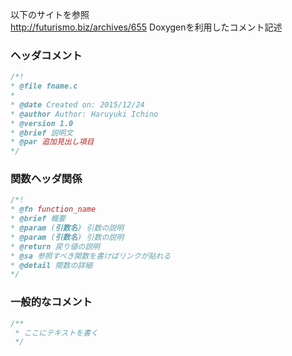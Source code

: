 以下のサイトを参照  
<http://futurismo.biz/archives/655>
Doxygenを利用したコメント記述

### ヘッダコメント
```cpp
/*!
* @file fname.c
*
* @date Created on: 2015/12/24
* @author Author: Haruyuki Ichino
* @version 1.0
* @brief 説明文
* @par 追加見出し項目
*/
```

### 関数ヘッダ関係
```cpp
/*!
* @fn function_name
* @brief 概要
* @param (引数名) 引数の説明
* @param (引数名) 引数の説明
* @return 戻り値の説明
* @sa 参照すべき関数を書けばリンクが貼れる
* @detail 関数の詳細
*/
```

### 一般的なコメント
```cpp
/**
 * ここにテキストを書く
 */
```
